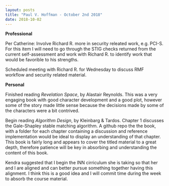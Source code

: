 ```yaml
---
layout: posts
title: "Paul V. Hoffman - October 2nd 2018"
date: 2018-10-02
---
```

<p><strong>Professional</strong></p>
<p>Per Catherine:  Involve Richard R. more in security releated work, e.g. PCI-S.  For this item I will need to go through the STIG checks returned from the current self-assessment and work with Richard R. to identify work that would be favorible to his strengths.</li>
</p>
<p>Scheduled meeting with Richard R. for Wednesday to discuss RMF workflow and security related material.</p>

<p><strong>Personal</strong></p>
<p>Finished reading <i>Revelation Space</i>, by Alastair Reynolds.  This was a very engaging book with good character development and a good plot, however some of the story made little sense because the decisions made by some of the characters were a bit contrived.</p>
<p>Begin reading <i>Algorithm Design</i>, by Kleinbarg &amp; Tardos. Chapter 1 discusses the Gale-Shapley stable matching algorithm. A github repo the the book, with a folder for each chapter containing a discussion and reference implementation would be ideal to display an understanding of that chapter.  This book is fairly long and appears to cover the titled material to a great depth, therefore patience will be key in absorbing and understanding the content of this book.</p>
<p>Kendra suggested that I begin the INN cirriculum she is taking so that her and I are aligned and can better pursue something together having this alignment.  I think this is a good idea and I will commit time during the week to absorb the course material.</p>
